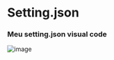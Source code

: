 # Setting.json

### Meu setting.json visual code
![image](https://user-images.githubusercontent.com/79935555/173467831-758c4264-5bf7-4e15-b7a0-02ff35f77417.png)
